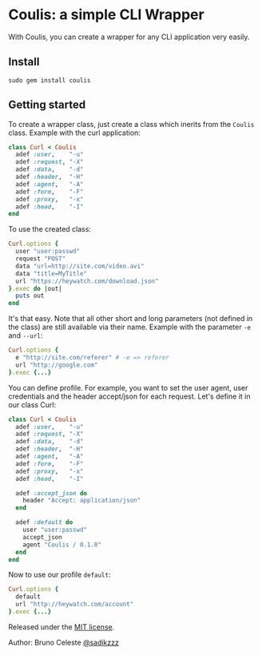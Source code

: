 # Coulis: a simple CLI Wrapper #

With Coulis, you can create a wrapper for any CLI application very easily.

## Install ##

	sudo gem install coulis

## Getting started ##

To create a wrapper class, just create a class which inerits from the `Coulis` class. Example with the curl application:

``` ruby
class Curl < Coulis
  adef :user,    "-u"
  adef :request, "-X"
  adef :data,    "-d"
  adef :header,  "-H"
  adef :agent,   "-A"
  adef :form,    "-F"
  adef :proxy,   "-x"
  adef :head,    "-I"
end
```

To use the created class:

``` ruby
Curl.options {
  user "user:passwd"
  request "POST"
  data "url=http://site.com/video.avi"
  data "title=MyTitle"
  url "https://heywatch.com/download.json"
}.exec do |out|
  puts out
end
```

It's that easy. Note that all other short and long parameters (not defined in the class) are still available via their name. Example with the parameter `-e` and `--url`:

``` ruby
Curl.options {
  e "http://site.com/referer" # -e => referer
  url "http://google.com"
}.exec {...}
```

You can define profile. For example, you want to set the user agent, user credentials and the header accept/json for each request. Let's define it in our class Curl:

``` ruby
class Curl < Coulis
  adef :user,    "-u"
  adef :request, "-X"
  adef :data,    "-d"
  adef :header,  "-H"
  adef :agent,   "-A"
  adef :form,    "-F"
  adef :proxy,   "-x"
  adef :head,    "-I"

  adef :accept_json do
    header "Accept: application/json"
  end

  adef :default do
    user "user:passwd"
    accept_json
    agent "Coulis / 0.1.0"
  end
end
```

Now to use our profile `default`:

``` ruby
Curl.options {
  default
  url "http://heywatch.com/account"
}.exec {...}
```

Released under the [MIT license](http://www.opensource.org/licenses/mit-license.php).

Author: Bruno Celeste [@sadikzzz](http://twitter.com/sadikzzz)